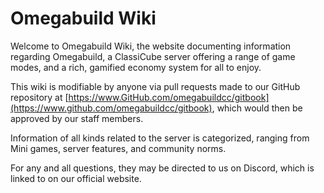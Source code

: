 # Omegabuild Wiki

Welcome to Omegabuild Wiki, the website documenting information regarding Omegabuild, a ClassiCube server offering a range of game modes, and a rich, gamified economy system for all to enjoy.

This wiki is modifiable by anyone via pull requests made to our GitHub repository at [https://www.GitHub.com/omegabuildcc/gitbook](https://www.github.com/omegabuildcc/gitbook), which would then be approved by our staff members.

Information of all kinds related to the server is categorized, ranging from Mini games, server features, and community norms.

For any and all questions, they may be directed to us on Discord, which is linked to on our official website.
